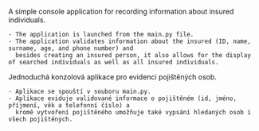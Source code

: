 A simple console application for recording information about insured individuals.

    - The application is launched from the main.py file. 
    - The application validates information about the insured (ID, name, surname, age, and phone number) and 
      besides creating an insured person, it also allows for the display of searched individuals as well as all insured individuals.


Jednoduchá konzolová aplikace pro evidenci pojištěných osob.

    - Aplikace se spouští v souboru main.py.
    - Aplikace eviduje validované informace o pojištěném (id, jméno, příjmení, věk a telefonní číslo) a 
      kromě vytvoření pojištěného umožňuje také vypsání hledaných osob i všech pojištěných.
